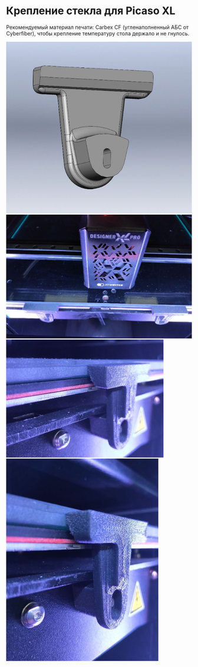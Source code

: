 # Крепление стекла для Picaso XL
Рекомендуемый материал печати: Carbex CF (угленаполненный АБС от Cyberfiber), чтобы крепление температуру стола держало и не гнулось.

![Крепление_стекла_XL_0](./img/Крепление_стекла_XL_0.jpg)
![Крепление_стекла_XL_1](./img/Крепление_стекла_XL_1.jpg)
![Крепление_стекла_XL_2](./img/Крепление_стекла_XL_2.jpg)
![Крепление_стекла_XL_3](./img/Крепление_стекла_XL_3.jpg)